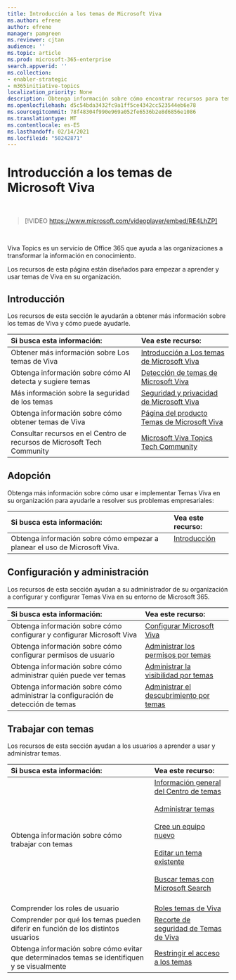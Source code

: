 ```yaml
---
title: Introducción a los temas de Microsoft Viva
ms.author: efrene
author: efrene
manager: pamgreen
ms.reviewer: cjtan
audience: ''
ms.topic: article
ms.prod: microsoft-365-enterprise
search.appverid: ''
ms.collection:
- enabler-strategic
- m365initiative-topics
localization_priority: None
description: Obtenga información sobre cómo encontrar recursos para temas de Microsoft Viva.
ms.openlocfilehash: d5c54bda3432fc9a1ff5ce4342cc523544eb6e78
ms.sourcegitcommit: 78f48304f990e969a052fe6536b2e8d6856e1086
ms.translationtype: MT
ms.contentlocale: es-ES
ms.lasthandoff: 02/14/2021
ms.locfileid: "50242871"
---
```

# <a name="introduction-to-microsoft-viva-topics"></a>Introducción a los temas de Microsoft Viva

</br>

> [!VIDEO https://www.microsoft.com/videoplayer/embed/RE4LhZP]  

</br>


Viva Topics es un servicio de Office 365 que ayuda a las organizaciones a transformar la información en conocimiento.

Los recursos de esta página están diseñados para empezar a aprender y usar temas de Viva en su organización.

## <a name="get-started"></a>Introducción

Los recursos de esta sección le ayudarán a obtener más información sobre los temas de Viva y cómo puede ayudarle.

| Si busca esta información: | Vea este recurso: |
|:-----|:-----|
|Obtener más información sobre Los temas de Viva|[Introducción a Los temas de Microsoft Viva](topic-experiences-overview.md)|
|Obtenga información sobre cómo AI detecta y sugiere temas|[Detección de temas de Microsoft Viva](topic-experiences-discovery.md)|
|Más información sobre la seguridad de los temas|[Seguridad y privacidad de Microsoft Viva](topic-experiences-security-privacy.md)|
|Obtenga información sobre cómo obtener temas de Viva|[Página del producto Temas de Microsoft Viva](https://www.microsoft.com/microsoft-viva/topics?activetab=pivot%3aoverviewtab)|
|Consultar recursos en el Centro de recursos de Microsoft Tech Community|[Microsoft Viva Topics Tech Community](https://resources.techcommunity.microsoft.com/viva-topics/)|



## <a name="adoption"></a>Adopción

Obtenga más información sobre cómo usar e implementar Temas Viva en su organización para ayudarle a resolver sus problemas empresariales: 

| Si busca esta información: | Vea este recurso: |
|:-----|:-----|
|Obtenga información sobre cómo empezar a planear el uso de Microsoft Viva. |[Introducción](topics-adoption-getstarted.md)<br><br>|  

## <a name="set-up-and-administration"></a>Configuración y administración

Los recursos de esta sección ayudan a su administrador de su organización a configurar y configurar Temas Viva en su entorno de Microsoft 365.

| Si busca esta información: | Vea este recurso: |
|:-----|:-----|
|Obtenga información sobre cómo configurar y configurar Microsoft Viva|[Configurar Microsoft Viva](set-up-topic-experiences.md)|
|Obtenga información sobre cómo configurar permisos de usuario|[Administrar los permisos por temas](topic-experiences-user-permissions.md)|
|Obtenga información sobre cómo administrar quién puede ver temas|[Administrar la visibilidad por temas](topic-experiences-knowledge-rules.md)|
|Obtenga información sobre cómo administrar la configuración de detección de temas|[Administrar el descubrimiento por temas](topic-experiences-discovery.md)|

## <a name="work-with-topics"></a>Trabajar con temas

Los recursos de esta sección ayudan a los usuarios a aprender a usar y administrar temas.

| Si busca esta información: | Vea este recurso: |
|:-----|:-----|
|Obtenga información sobre cómo trabajar con temas|[Información general del Centro de temas](topic-center-overview.md)<br><br>[Administrar temas](manage-topics.md)<br><br>[Cree un equipo nuevo](create-a-topic.md)<br><br>[Editar un tema existente](edit-a-topic.md)<br><br>[Buscar temas con Microsoft Search](search.md)<br><br>|
|Comprender los roles de usuario|[Roles temas de Viva](topic-experiences-roles.md)|
|Comprender por qué los temas pueden diferir en función de los distintos usuarios|[Recorte de seguridad de Temas de Viva](topic-experiences-security-trimming.md)|
|Obtenga información sobre cómo evitar que determinados temas se identifiquen y se visualmente|[Restringir el acceso a los temas](restrict-access-to-topics.md)|




